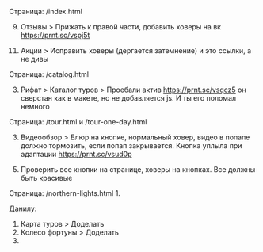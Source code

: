 Страница: /index.html
<!-- 1. Рифат > Шапка > Расстояние не по макету https://prnt.sc/vsppbz -->
<!-- 2. Рифат > Шапка > Слайдеры по кнопкам работают криво, нет стрелок, фон недостаточно темный -->
<!-- 3. Рифат > Шапка > Не по макету https://prnt.sc/vspbl3 -->
<!-- 4. Рифат > Шапка > Уменьшить ширину https://prnt.sc/vspc2z -->
<!-- 5. Рифат > Моб. меню > Разворачитвается не на всю ширину https://prnt.sc/vsq140 и есть баг https://prnt.sc/vsq1gu -->
<!-- 6. Переверстать кнопку https://prnt.sc/vspcsr на кнопку в макете (с цветной тенью) https://prnt.sc/vspe60 и сделать ховер (такая кнопка уже есть сверстанная, уточните). Все подобные кнопки на странице удалить и вставить новую кнопку с ховером -->
<!-- 7. Слайдеры > Сделать ховеры на кнопки -->
<!-- 8. Выровнять по центру https://prnt.sc/vsphwi и заменить кнопки на новые. Сделать человеческую адаптацию https://prnt.sc/vspslc https://prnt.sc/vspt0k (уменьшить расстояние до текста, уменьшить картинку, сделать выравнивание картинки по высоте) -->
9. Отзывы > Прижать к правой части, добавить ховеры на вк https://prnt.sc/vspj5t
<!-- 10. Рифат > Видео > Сделать как по макету, с затемнением, блюром на кнопке и добавить ховер. Видео при закрытии попапа должно закрываться -->
11. Акции > Исправить ховеры (дергается затемнение) и это ссылки, а не дивы
<!-- 12. Ответы > При разворачивании вопроса дергается картинка https://prnt.sc/vsplxy -->
<!-- 13. Карта туров > Сделать новую кнопку в каждом туре -->

<!-- 14. Мы в instagram > В макете кнопка с цветной тенью, она уже есть готовая. Нужно вставить её и заменить контент -->
<!-- 15. Влад > Слайдеры > Слайдеры должны все работать как нужно (листаться по столько, сколько есть в зоне видимости, не должны появляться все слайды сразу из-за чего страница прыгает. Примени опыт с Ученика) -->
<!-- 16. Футер > Прижать соц.сети к левой части https://prnt.sc/vsqjyo -->

Страница: /catalog.html
<!-- 1. Шапка не как по макету, не такая кнопка, расстояния и нет затенения на фоновой картинке (проще заменить картинку на темную) https://prnt.sc/vsqb9q -->
<!-- 2. Самые популярные направления > В макете больше слайдов (Аккуратно, ибо там 2 похожих блока, в одном 5 слайдов, в другом 4) -->
3. Рифат > Каталог туров > Проебали актив https://prnt.sc/vsqcz5 он сверстан как в макете, но не добавляется js. И ты его поломал немного
<!-- 4. Каталог туров > Быстрое бронирование > Кривая кнопка в попапе https://prnt.sc/vsqhb5 -->

Страница: /tour.html и /tour-one-day.html
<!-- 1. Шапка не как по макету
2. Кнопка не как по макету https://prnt.sc/vsuacu -->
3. Видеообзор > Блюр на кнопке, нормальный ховер, видео в попапе должно тормозить, если попап закрывается. Кнопка уплыла при адаптации https://prnt.sc/vsud0p
<!-- 4. Влад > Транспорт > Скроллится бесконечно в пустоту https://prnt.sc/vsudp9 -->
5. Проверить все кнопки на странице, ховеры на кнопках. Все должны быть красивые

Страница: /northern-lights.html
1. 

Данилу:

1. Карта туров > Доделать
2. Колесо фортуны > Доделать
3.
